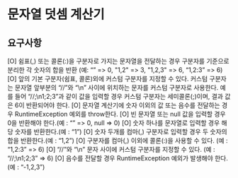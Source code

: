 # 문자열 덧셈 계산기

## 요구사항
[O] 쉼표(,) 또는 콜론(:)을 구분자로 가지는 문자열을 전달하는 경우 구분자를 기준으로 분리한 각 숫자의 합을 반환 (예: “” => 0, "1,2" => 3, "1,2,3" => 6, “1,2:3” => 6)
[O] 앞의 기본 구분자(쉼표, 콜론)외에 커스텀 구분자를 지정할 수 있다. 커스텀 구분자는 문자열 앞부분의 “//”와 “\n” 사이에 위치하는 문자를 커스텀 구분자로 사용한다. 예를 들어 “//;\n1;2;3”과 같이 값을 입력할 경우 커스텀 구분자는 세미콜론(;)이며, 결과 값은 6이 반환되어야 한다.
[O] 문자열 계산기에 숫자 이외의 값 또는 음수를 전달하는 경우 RuntimeException 예외를 throw한다.
[O] 빈 문자열 또는 null 값을 입력할 경우 0을 반환해야 한다.(예 : “” => 0, null => 0)
[O] 숫자 하나를 문자열로 입력할 경우 해당 숫자를 반환한다.(예 : “1”)
[O] 숫자 두개를 컴마(,) 구분자로 입력할 경우 두 숫자의 합을 반환한다.(예 : “1,2”)
[O] 구분자를 컴마(,) 이외에 콜론(:)을 사용할 수 있다. (예 : “1,2:3” => 6)
[O]  “//”와 “\n” 문자 사이에 커스텀 구분자를 지정할 수 있다. (예 : “//;\n1;2;3” => 6)
[O] 음수를 전달할 경우 RuntimeException 예외가 발생해야 한다. (예 : “-1,2,3”)